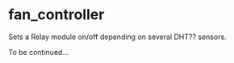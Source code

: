 # fan_controller
Sets a Relay module on/off depending on several DHT?? sensors.

To be continued...
